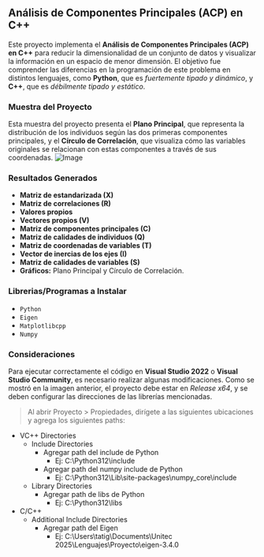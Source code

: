 
## Análisis de Componentes Principales (ACP) en C++

Este proyecto implementa el **Análisis de Componentes Principales (ACP) en C++** para reducir la dimensionalidad de un conjunto de datos y visualizar la información en un espacio de menor dimensión. El objetivo fue comprender las diferencias en la programación de este problema en distintos lenguajes, como **Python**, que es *fuertemente tipado y dinámico*, y **C++**, que es *débilmente tipado y estático*. 

### Muestra del Proyecto

Esta muestra del proyecto presenta el **Plano Principal**, que representa la distribución de los individuos según las dos primeras componentes principales, y el **Círculo de Correlación**, que visualiza cómo las variables originales se relacionan con estas componentes a través de sus coordenadas.
![Image](https://github.com/user-attachments/assets/4f36f96a-29ad-4a9f-9994-8dee5f086362)

### Resultados Generados
- **Matriz de estandarizada (X)**
- **Matriz de correlaciones (R)**
- **Valores propios**
- **Vectores propios (V)**
- **Matriz de componentes principales (C)**
- **Matriz de calidades de individuos (Q)**
- **Matriz de coordenadas de variables (T)**
- **Vector de inercias de los ejes (I)**
- **Matriz de calidades de variables (S)**
- **Gráficos:** Plano Principal y Círculo de Correlación.

### Librerias/Programas a Instalar
- `Python`
- `Eigen`
- `Matplotlibcpp`
- `Numpy`

### Consideraciones 
Para ejecutar correctamente el código en **Visual Studio 2022** o **Visual Studio Community**, es necesario realizar algunas modificaciones. Como se mostró en la imagen anterior, el proyecto debe estar en *Release x64*, y se deben configurar las direcciones de las librerías mencionadas.

> Al abrir Proyecto > Propiedades, dirígete a las siguientes ubicaciones y agrega los siguientes paths:
- VC++ Directories
    - Include Directories
      - Agregar path del include de Python
        - Ej: C:\Python312\include  
      - Agregar path del numpy include de Python
        - Ej: C:\Python312\Lib\site-packages\numpy\_core\include
    - Library Directories
      - Agregar path de libs de Python
        - Ej: C:\Python312\libs
- C/C++
    - Additional Include Directories
      - Agregar path del Eigen
        - Ej: C:\Users\tatig\Documents\Unitec 2025\Lenguajes\Proyecto\eigen-3.4.0  

